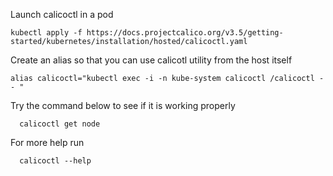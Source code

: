 Launch calicoctl in a pod 

    kubectl apply -f https://docs.projectcalico.org/v3.5/getting-started/kubernetes/installation/hosted/calicoctl.yaml

Create an alias so that you can use calicotl utility from the host itself

    alias calicoctl="kubectl exec -i -n kube-system calicoctl /calicoctl -- "


Try the command below to see if it is working properly

      calicoctl get node
      
For more help run

      calicoctl --help 
      
